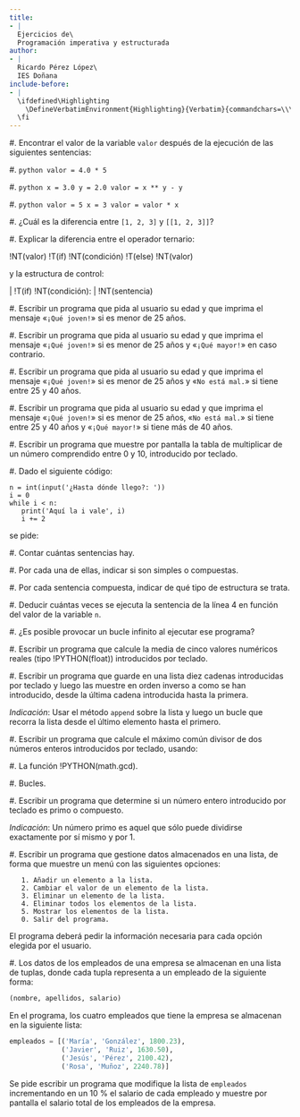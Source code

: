 ```yaml
---
title:
- |
  Ejercicios de\
  Programación imperativa y estructurada
author:
- |
  Ricardo Pérez López\
  IES Doñana
include-before:
- |
  \ifdefined\Highlighting
    \DefineVerbatimEnvironment{Highlighting}{Verbatim}{commandchars=\\\{\},fontsize=\footnotesize}
  \fi
---
```


#. Encontrar el valor de la variable `valor` después de la ejecución de las
   siguientes sentencias:

   #.
      ```python
      valor = 4.0 * 5
      ```

   #.
      ```python
      x = 3.0
      y = 2.0
      valor = x ** y - y
      ```

   #.
      ```python
      valor = 5
      x = 3
      valor = valor * x
      ```

#. ¿Cuál es la diferencia entre `[1, 2, 3]` y `[[1, 2, 3]]`?

#. Explicar la diferencia entre el operador ternario:

   !NT(valor) !T(if) !NT(condición) !T(else) !NT(valor)

   y la estructura de control:

   | !T(if) !NT(condición):
   |      !NT(sentencia)

#. Escribir un programa que pida al usuario su edad y que imprima el mensaje
   «`¡Qué joven!`» si es menor de 25 años.

#. Escribir un programa que pida al usuario su edad y que imprima el mensaje
   «`¡Qué joven!`» si es menor de 25 años y «`¡Qué mayor!`» en caso contrario.

#. Escribir un programa que pida al usuario su edad y que imprima el mensaje
   «`¡Qué joven!`» si es menor de 25 años y «`No está mal.`» si tiene entre 25
   y 40 años.

#. Escribir un programa que pida al usuario su edad y que imprima el mensaje
   «`¡Qué joven!`» si es menor de 25 años, «`No está mal.`» si tiene entre 25 y
   40 años y «`¡Qué mayor!`» si tiene más de 40 años.

#. Escribir un programa que muestre por pantalla la tabla de multiplicar de un
   número comprendido entre 0 y 10, introducido por teclado.

#. Dado el siguiente código:

   ```{.python .number-lines}
   n = int(input('¿Hasta dónde llego?: '))
   i = 0
   while i < n:
      print('Aquí la i vale', i)
      i += 2
   ```

   se pide:

   #. Contar cuántas sentencias hay.

   #. Por cada una de ellas, indicar si son simples o compuestas.

   #. Por cada sentencia compuesta, indicar de qué tipo de estructura se trata.

   #. Deducir cuántas veces se ejecuta la sentencia de la línea 4 en función
      del valor de la variable `n`.

   #. ¿Es posible provocar un bucle infinito al ejecutar ese programa?

#. Escribir un programa que calcule la media de cinco valores numéricos reales
   (tipo !PYTHON(float)) introducidos por teclado.

#. Escribir un programa que guarde en una lista diez cadenas introducidas por
   teclado y luego las muestre en orden inverso a como se han introducido,
   desde la última cadena introducida hasta la primera.

   _Indicación_: Usar el método `append` sobre la lista y luego un bucle que
   recorra la lista desde el último elemento hasta el primero.

#. Escribir un programa que calcule el máximo común divisor de dos números
   enteros introducidos por teclado, usando:

   #. La función !PYTHON(math.gcd).

   #. Bucles.

#. Escribir un programa que determine si un número entero introducido por
   teclado es primo o compuesto.

   _Indicación_: Un número primo es aquel que sólo puede dividirse exactamente
   por sí mismo y por 1.

#. Escribir un programa que gestione datos almacenados en una lista, de forma
   que muestre un menú con las siguientes opciones:

       1. Añadir un elemento a la lista.
       2. Cambiar el valor de un elemento de la lista.
       3. Eliminar un elemento de la lista.
       4. Eliminar todos los elementos de la lista.
       5. Mostrar los elementos de la lista.
       0. Salir del programa.

   El programa deberá pedir la información necesaria para cada opción elegida
   por el usuario.

#. Los datos de los empleados de una empresa se almacenan en una lista de
   tuplas, donde cada tupla representa a un empleado de la siguiente forma:

   ```python
   (nombre, apellidos, salario)
   ```

   En el programa, los cuatro empleados que tiene la empresa se almacenan en la
   siguiente lista:

   ```python
   empleados = [('María', 'González', 1800.23),
                ('Javier', 'Ruiz', 1630.50),
                ('Jesús', 'Pérez', 2100.42),
                ('Rosa', 'Muñoz', 2240.78)]
   ```

   Se pide escribir un programa que modifique la lista de `empleados`
   incrementando en un 10 % el salario de cada empleado y muestre por pantalla
   el salario total de los empleados de la empresa.

